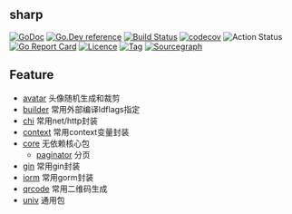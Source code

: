 ## sharp

[![GoDoc](https://godoc.org/github.com/thinkgos/sharp?status.svg)](https://godoc.org/github.com/thinkgos/sharp)
[![Go.Dev reference](https://img.shields.io/badge/go.dev-reference-blue?logo=go&logoColor=white)](https://pkg.go.dev/github.com/thinkgos/sharp/v2?tab=doc)
[![Build Status](https://travis-ci.org/thinkgos/sharp.svg?branch=master)](https://travis-ci.org/thinkgos/sharp)
[![codecov](https://codecov.io/gh/thinkgos/sharp/branch/master/graph/badge.svg)](https://codecov.io/gh/thinkgos/sharp)
![Action Status](https://github.com/thinkgos/sharp/workflows/Go/badge.svg)
[![Go Report Card](https://goreportcard.com/badge/github.com/thinkgos/sharp)](https://goreportcard.com/report/github.com/thinkgos/sharp)
[![Licence](https://img.shields.io/github/license/thinkgos/sharp)](https://github.com/thinkgos/sharp/raw/master/LICENSE)
[![Tag](https://img.shields.io/github/v/tag/thinkgos/sharp)](https://github.com/thinkgos/sharp/tags)
[![Sourcegraph](https://sourcegraph.com/github.com/thinkgos/sharp/-/badge.svg)](https://sourcegraph.com/github.com/thinkgos/sharp?badge)


## Feature 
- [avatar](#avatar) 头像随机生成和裁剪
- [builder](#builder) 常用外部编译ldflags指定
- [chi](#chi) 常用net/http封装
- [context](#context) 常用context变量封装
- [core](#core) 无依赖核心包
  - [paginator](#paginator) 分页
- [gin](#gin) 常用gin封装
- [iorm](#iorm) 常用gorm封装
- [qrcode](#qrcode) 常用二维码生成
- [univ](#univ) 通用包
